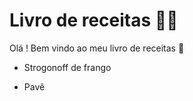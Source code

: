 # Livro de receitas :man_cook:



Olá ! Bem vindo ao meu livro de receitas :wave:

- Strogonoff de frango

- Pavê